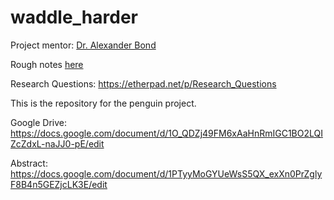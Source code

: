 # waddle_harder
Project mentor: [Dr. Alexander Bond](https://scholar.google.com/citations?user=NkqoGZAAAAAJ&hl=en&oi=sra)

Rough notes [here](https://etherpad.net/p/waddle_harder)

Research Questions: https://etherpad.net/p/Research_Questions

This is the repository for the penguin project.

Google Drive: https://docs.google.com/document/d/1O_QDZj49FM6xAaHnRmIGC1BO2LQIZcZdxL-naJJ0-pE/edit

Abstract: https://docs.google.com/document/d/1PTyyMoGYUeWsS5QX_exXn0PrZglyF8B4n5GEZjcLK3E/edit
